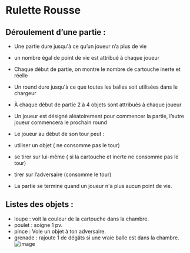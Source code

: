 # Rulette Rousse


## Déroulement d’une partie : 


- Une partie dure jusqu'à ce qu’un joueur n’a plus de vie
- un nombre égal de point de vie est attribué à chaque joueur
- Chaque début de partie, on montre le nombre de cartouche inerte et réelle
- Un round dure jusqu'à ce que toutes les balles soit utilisées dans le chargeur
- À chaque début de partie 2 à 4 objets sont attribués à chaque joueur

- Un joueur est désigné aléatoirement pour commencer la partie, l’autre joueur commencera le prochain round
- Le joueur au début de son tour peut : 
- utiliser un objet ( ne consomme pas le tour)
- se tirer sur lui-même ( si la cartouche et inerte ne consomme pas le tour)
- tirer sur l’adversaire (consomme le tour)
- La partie se termine quand un joueur n'a plus aucun point de vie.



## Listes des objets : 

- loupe : voit la couleur de la cartouche dans la chambre. 
- poulet : soigne 1 pv.
- pince : Vole un objet à ton adversaire.
- grenade : rajoute 1 de dégâts si une vraie balle est dans la chambre.
![image](https://github.com/GrimalDev/rulette_rousse/assets/100758364/456ca20c-b2ad-414b-a210-c209ddfa5fe2)

